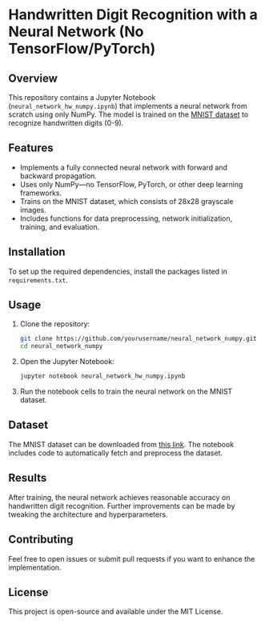# Handwritten Digit Recognition with a Neural Network (No TensorFlow/PyTorch)

## Overview
This repository contains a Jupyter Notebook (`neural_network_hw_numpy.ipynb`) that implements a neural network from scratch using only NumPy. The model is trained on the [MNIST dataset](http://yann.lecun.com/exdb/mnist/) to recognize handwritten digits (0-9).

## Features
- Implements a fully connected neural network with forward and backward propagation.
- Uses only NumPy—no TensorFlow, PyTorch, or other deep learning frameworks.
- Trains on the MNIST dataset, which consists of 28x28 grayscale images.
- Includes functions for data preprocessing, network initialization, training, and evaluation.

## Installation
To set up the required dependencies, install the packages listed in `requirements.txt`.

## Usage
1. Clone the repository:
   ```bash
   git clone https://github.com/yourusername/neural_network_numpy.git
   cd neural_network_numpy
   ```

2. Open the Jupyter Notebook:
   ```bash
   jupyter notebook neural_network_hw_numpy.ipynb
   ```

3. Run the notebook cells to train the neural network on the MNIST dataset.

## Dataset
The MNIST dataset can be downloaded from [this link](http://yann.lecun.com/exdb/mnist/). The notebook includes code to automatically fetch and preprocess the dataset.

## Results
After training, the neural network achieves reasonable accuracy on handwritten digit recognition. Further improvements can be made by tweaking the architecture and hyperparameters.

## Contributing
Feel free to open issues or submit pull requests if you want to enhance the implementation.

## License
This project is open-source and available under the MIT License.

